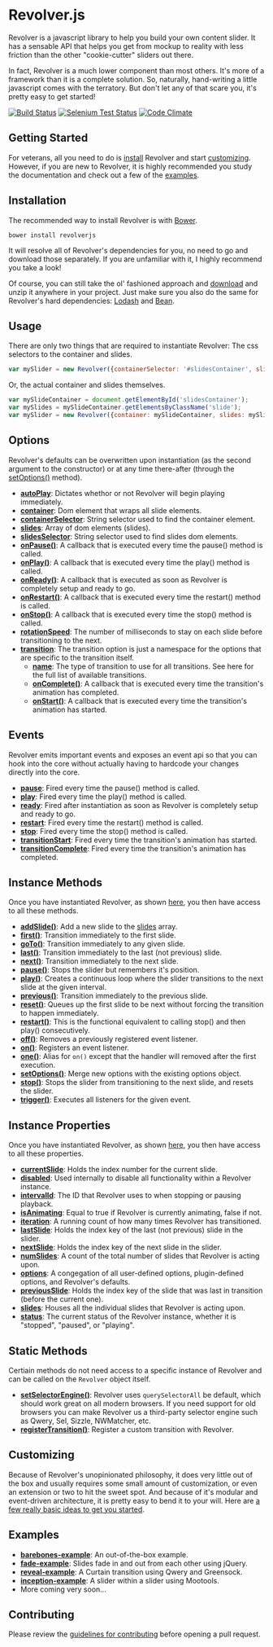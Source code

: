 # Revolver.js

Revolver is a javascript library to help you build your own content slider. It has a sensable API that helps you get from mockup to reality with less friction than the other "cookie-cutter" sliders out there. 

In fact, Revolver is a much lower component than most others. It's more of a framework than it is a complete solution. So, naturally, hand-writing a little javascript comes with the terratory. But don't let any of that scare you, it's pretty easy to get started!

[![Build Status](https://travis-ci.org/johnnyfreeman/revolverjs.png?branch=master)](https://travis-ci.org/johnnyfreeman/revolverjs) [![Selenium Test Status](https://saucelabs.com/buildstatus/revolverjs)](https://saucelabs.com/u/revolverjs) [![Code Climate](https://codeclimate.com/github/johnnyfreeman/revolverjs.png)](https://codeclimate.com/github/johnnyfreeman/revolverjs)

## Getting Started

For veterans, all you need to do is [install](#installation) Revolver and start [customizing](#customizing). However, if you are new to Revolver, it is highly recommended you study the documentation and check out a few of the [examples](#examples).

## Installation

The recommended way to install Revolver is with [Bower](http://bower.io/).

```shell
bower install revolverjs
```

It will resolve all of Revolver's dependencies for you, no need to go and download those separately. If you are unfamiliar with it, I highly recommend you take a look!

Of course, you can still take the ol' fashioned approach and [download](https://github.com/johnnyfreeman/revolverjs/archive/master.zip) and unzip it anywhere in your project. Just make sure you also do the same for Revolver's hard dependencies: [Lodash](http://lodash.com/) and [Bean](https://github.com/fat/bean).

## Usage

There are only two things that are required to instantiate Revolver: The css selectors to the container and slides.

```javascript
var mySlider = new Revolver({containerSelector: '#slidesContainer', slideSelector: '.slide'});
```

Or, the actual container and slides themselves.

```javascript
var mySlideContainer = document.getElementById('slidesContainer');
var mySlides = mySlideContainer.getElementsByClassName('slide');
var mySlider = new Revolver({container: mySlideContainer, slides: mySlides});
```

## Options

Revolver's defaults can be overwritten upon instantiation (as the second argument to the constructor) or at any time there-after (through the [setOptions()](docs/revolver.methods.setoptions.md) method).

* [**autoPlay**](docs/revolver.options.autoplay.md): Dictates whethor or not Revolver will begin playing immediately.
* [**container**](docs/revolver.options.container.md): Dom element that wraps all slide elements.
* [**containerSelector**](docs/revolver.options.containerselector.md): String selector used to find the container element.
* [**slides**](docs/revolver.options.slides.md): Array of dom elements (slides).
* [**slidesSelector**](docs/revolver.options.slidesselector.md): String selector used to find slides dom elements.
* [**onPause()**](docs/revolver.options.onpause.md): A callback that is executed every time the pause() method is called.
* [**onPlay()**](docs/revolver.options.onplay.md): A callback that is executed every time the play() method is called.
* [**onReady()**](docs/revolver.options.onready.md): A callback that is executed as soon as Revolver is completely setup and ready to go.
* [**onRestart()**](docs/revolver.options.onrestart.md): A callback that is executed every time the restart() method is called.
* [**onStop()**](docs/revolver.options.onstop.md): A callback that is executed every time the stop() method is called.
* [**rotationSpeed**](docs/revolver.options.rotationspeed.md): The number of milliseconds to stay on each slide before transitioning to the next.
* [**transition**](docs/revolver.options.transition.md): The transition option is just a namespace for the options that are specific to the transition itself.
  * [**name**](docs/revolver.options.transition.name.md): The type of transition to use for all transitions. See here for the full list of available transitions.
  * [**onComplete()**](docs/revolver.options.transition.oncomplete.md): A callback that is executed every time the transition's animation has completed.
  * [**onStart()**](docs/revolver.options.transition.onstart.md): A callback that is executed every time the transition's animation has started.

## Events

Revolver emits important events and exposes an event api so that you can hook into the core without actually having to hardcode your changes directly into the core.

* [**pause**](docs/revolver.events.pause.md): Fired every time the pause() method is called.
* [**play**](docs/revolver.events.play.md): Fired every time the play() method is called.
* [**ready**](docs/revolver.events.ready.md): Fired after instantiation as soon as Revolver is completely setup and ready to go.
* [**restart**](docs/revolver.events.restart.md): Fired every time the restart() method is called.
* [**stop**](docs/revolver.events.stop.md): Fired every time the stop() method is called.
* [**transitionStart**](docs/revolver.events.transitionstart.md): Fired every time the transition's animation has started.
* [**transitionComplete**](docs/revolver.events.transitioncomplete.md): Fired every time the transition's animation has completed.

## Instance Methods

Once you have instantiated Revolver, as shown [here](#usage), you then have access to all these methods.

* [**addSlide()**](docs/revolver.methods.addslide.md): Add a new slide to the [slides](docs/revolver.props.slides.md) array.
* [**first()**](docs/revolver.methods.first.md): Transition immediately to the first slide.
* [**goTo()**](docs/revolver.methods.goto.md): Transition immediately to any given slide.
* [**last()**](docs/revolver.methods.last.md): Transition immediately to the last (not previous) slide.
* [**next()**](docs/revolver.methods.next.md): Transition immediately to the next slide.
* [**pause()**](docs/revolver.methods.pause.md): Stops the slider but remembers it's position.
* [**play()**](docs/revolver.methods.play.md): Creates a continuous loop where the slider transitions to the next slide at the given interval.
* [**previous()**](docs/revolver.methods.previous.md): Transition immediately to the previous slide.
* [**reset()**](docs/revolver.methods.reset.md): Queues up the first slide to be next without forcing the transition to happen immediately.
* [**restart()**](docs/revolver.methods.restart.md): This is the functional equivalent to calling stop() and then play() consecutively.
* [**off()**](docs/revolver.methods.off.md): Removes a previously registered event listener.
* [**on()**](docs/revolver.methods.on.md): Registers an event listener.
* [**one()**](docs/revolver.methods.one.md): Alias for `on()` except that the handler will removed after the first execution.
* [**setOptions()**](docs/revolver.methods.setoptions.md): Merge new options with the existing options object.
* [**stop()**](docs/revolver.methods.stop.md): Stops the slider from transitioning to the next slide, and resets the slider.
* [**trigger()**](docs/revolver.methods.trigger.md): Executes all listeners for the given event.

## Instance Properties

Once you have instantiated Revolver, as shown [here](#usage), you then have access to all these properties.

* [**currentSlide**](docs/revolver.props.currentslide.md): Holds the index number for the current slide.
* [**disabled**](docs/revolver.props.disabled.md): Used internally to disable all functionality within a Revolver instance.
* [**intervalId**](docs/revolver.props.intervalid.md): The ID that Revolver uses to when stopping or pausing playback.
* [**isAnimating**](docs/revolver.props.isanimating.md): Equal to true if Revolver is currently animating, false if not.
* [**iteration**](docs/revolver.props.iteration.md): A running count of how many times Revolver has transitioned.
* [**lastSlide**](docs/revolver.props.lastslide.md): Holds the index key of the last (not previous) slide in the slider.
* [**nextSlide**](docs/revolver.props.nextslide.md): Holds the index key of the next slide in the slider.
* [**numSlides**](docs/revolver.props.numslides.md): A count of the total number of slides that Revolver is acting upon.
* [**options**](docs/revolver.props.options.md): A congegation of all user-defined options, plugin-defined options, and Revolver's defaults.
* [**previousSlide**](docs/revolver.props.previousslide.md): Holds the index key of the slide that was last in transition (before the current one).
* [**slides**](docs/revolver.props.slides.md): Houses all the individual slides that Revolver is acting upon.
* [**status**](docs/revolver.props.status.md): The current status of the Revolver instance, whether it is "stopped", "paused", or "playing".

## Static Methods

Certiain methods do not need access to a specific instance of Revolver and can be called on the `Revolver` object itself.

* [**setSelectorEngine()**](docs/revolver.methods.setselectorengine.md): Revolver uses `querySelectorAll` be default, which should work great on all modern browsers. If you need support for old browsers you can make Revolver us a third-party selector engine such as Qwery, Sel, Sizzle, NWMatcher, etc.
* [**registerTransition()**](docs/revolver.methods.registertransition.md): Register a custom transition with Revolver.

## Customizing

Because of Revolver's unopinionated philosophy, it does very little out of the box and usually requires some small amount of customization, or even an extension or two to hit the sweet spot. And because of it's modular and event-driven architecture, it is pretty easy to bend it to your will. Here are [a few really basic ideas to get you started](#examples).

## Examples

* [**barebones-example**](https://github.com/johnnyfreeman/revolverjs-barebones-example): An out-of-the-box example.
* [**fade-example**](https://github.com/johnnyfreeman/revolverjs-fade-example): Slides fade in and out from each other using jQuery.
* [**reveal-example**](https://github.com/johnnyfreeman/revolverjs-reveal-example): A Curtain transition using Qwery and Greensock.
* [**inception-example**](https://github.com/johnnyfreeman/revolverjs-inception-example): A slider within a slider using Mootools.
* More coming very soon...

## Contributing

Please review the [guidelines for contributing](CONTRIBUTING.md) before opening a pull request.